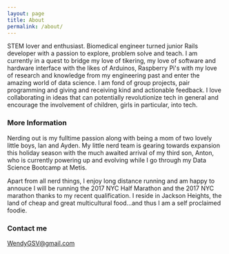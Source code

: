 ```yaml
---
layout: page
title: About
permalink: /about/
---
```

STEM lover and enthusiast. Biomedical engineer turned junior Rails developer with a passion to explore, problem solve and teach. I am currently in a quest to bridge my love of tikering, my love of software and hardware interface with the likes of Arduinos, Raspberry Pi's with my love of research and knowledge from my engineering past and enter the amazing world of data science. I am fond of group projects, pair programming and giving and receiving kind and actionable feedback. I love collaborating in ideas that can potentially revolutionize tech in general and encourage the involvement of children, girls in particular, into tech.


### More Information

Nerding out is my fulltime passion along with being a mom of two lovely little boys, Ian and Ayden. My little nerd team is gearing towards expansion this holiday season with the much awaited arrival of my third son, Anton, who is currently powering up and evolving while I go through my Data Science Bootcamp at Metis.

Apart from all nerd things, I enjoy long distance running and am happy to annouce I will be running the 2017 NYC Half Marathon and the 2017 NYC marathon thanks to my recent qualification. I reside in Jackson Heights, the land of cheap and great multicultural food...and thus I am a self proclaimed foodie.

### Contact me

[WendyGSV@gmail.com](mailto:wendygsv@gmail.com)